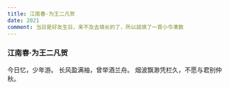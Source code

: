 ```yaml
---
title: 江南春·为王二凡贺
date: 2021
comment: 当日是好友生日，来不及去填长的了，所以就填了一首小令凑数
---
```

### 江南春·为王二凡贺

今日忆，少年游。
长风盈满袖，曾举酒兰舟。
烟波飘渺凭栏久，不愿与君别仲秋。